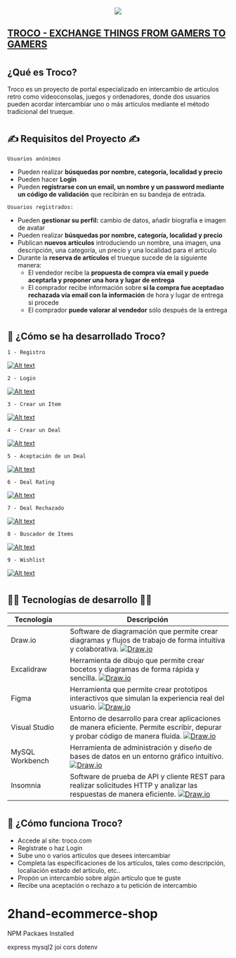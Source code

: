 



<h1 align="center">
    <a href="https://sylius.com/github-readme/link/" target="_blank">
        <img src="https://i.postimg.cc/CMttpyBc/Home-Troco.png" />
    </a>
</h1>


## [TROCO - EXCHANGE THINGS FROM GAMERS TO GAMERS ](https://troco.com)
#
## ¿Qué es Troco? 

Troco es un proyecto de portal especializado en intercambio de artículos retro como videoconsolas, juegos y ordenadores, donde dos usuarios pueden acordar intercambiar uno o más artículos mediante el método tradicional del trueque.

#

## ✍️ Requisitos del Proyecto ✍️

`Usuarios anónimos`
- Pueden realizar **búsquedas por nombre, categoría, localidad y precio**
- Pueden hacer **Login**
- Pueden **registrarse con un email, un nombre y un password mediante un código de validación** que recibirán en su bandeja de entrada.

```Usuarios registrados:```
- Pueden **gestionar su perfil:** cambio de datos, añadir biografía e imagen de avatar
- Pueden realizar **búsquedas por nombre, categoría, localidad y precio**
- Publican **nuevos artículos** introduciendo un nombre, una imagen, una descripción, una categoría, un precio y una localidad para el artículo
- Durante la **reserva de artículos** el trueque sucede de la siguiente manera:
  - El vendedor recibe la **propuesta de compra vía email y puede aceptarla y proponer una hora y lugar de entrega**
  - El comprador recibe información sobre **si la compra fue aceptadao rechazada vía email con la información** de hora y lugar de entrega si procede
  - El comprador **puede valorar al vendedor** sólo después de la entrega

#


## 🚀 ¿Cómo se ha desarrollado Troco? 
```1 - Registro```

[![Alt text](https://i.postimg.cc/WpZcrjdr/1-registration.png)](https://www.youtube.com/watch?v=XnPB8X8v6IQ)  

```2 - Login```

[![Alt text](https://i.postimg.cc/2SThksmL/2-login.png)](https://www.youtube.com/watch?v=jPrTfIVhIuQ)

```3 - Crear un Item```

[![Alt text](https://i.postimg.cc/6qv6Sv6f/3-create-item.png)](https://www.youtube.com/watch?v=pcg5gDU9Oug)


```4 - Crear un Deal```

[![Alt text](https://i.postimg.cc/mkKkgGgR/4-create-deal.png)](https://www.youtube.com/watch?v=pcg5gDU9Oug)

```5 - Aceptación de un Deal```

[![Alt text](https://i.postimg.cc/5tjRJcTn/5-deal-acceptance.png)](https://www.youtube.com/watch?v=W49QuWSMFfc)

```6 - Deal Rating```

[![Alt text](https://i.postimg.cc/XJ12DsQt/6-deal-rating.png)](https://www.youtube.com/watch?v=eB2mRwbeIcY)

```7 - Deal Rechazado```

[![Alt text](https://i.postimg.cc/9QCc2Bdr/7-deal-rejected.png)](https://www.youtube.com/zB26OrIx2bw)

```8 - Buscador de Items```

[![Alt text](https://i.postimg.cc/KjtySK4P/8-searcher.png)](https://www.youtube.com/sxik_c02RZk)

```9 - Wishlist```

[![Alt text](https://i.postimg.cc/3RDsmyXs/9-wishlist.png)](https://www.youtube.com/A9MFBNk0Vh8)


#





## 👨‍💻 Tecnologías de desarrollo 👨‍💻
| Tecnología |  | Descripción                                                                     |
|------------|---------|---------------------------------------------------------------------------------|
| Draw.io       || Software de diagramación que permite crear diagramas y flujos de trabajo de forma intuitiva y colaborativa. [![Draw.io](https://i.postimg.cc/L5gqBB4B/drawio.png)](https://github.com/jorge-alejandro/2hand-ecommerce-shop.git)|
| Excalidraw        || Herramienta de dibujo que permite crear bocetos y diagramas de forma rápida y sencilla. [![Draw.io](https://i.postimg.cc/zGmYtw72/excalidraw-troco-2.png)](https://github.com/jorge-alejandro/2hand-ecommerce-shop.git)|     |
| Figma || Herramienta que permite crear prototipos interactivos que simulan la experiencia real del usuario. [![Draw.io](https://i.postimg.cc/PfV9Cb8V/figma-troco.png)](https://github.com/jorge-alejandro/2hand-ecommerce-shop.git)|      |
| Visual Studio || Entorno de desarrollo para crear aplicaciones de manera eficiente. Permite escribir, depurar y probar código de manera fluida. [![Draw.io](https://i.postimg.cc/L5gqBB4B/drawio.png)](https://github.com/jorge-alejandro/2hand-ecommerce-shop.git)|      |
| MySQL Workbench || Herramienta de administración y diseño de bases de datos en un entorno gráfico intuitivo.  [![Draw.io](https://i.postimg.cc/nrknbXL9/mysql-troco.png)](https://github.com/jorge-alejandro/2hand-ecommerce-shop.git)|     |
| Insomnia || Software de prueba de API y cliente REST para realizar solicitudes HTTP y analizar las respuestas de manera eficiente. [![Draw.io](https://i.postimg.cc/xTJ64WFn/insomnia-troco.png)](https://github.com/jorge-alejandro/2hand-ecommerce-shop.git)|      |

#

## 🧐 ¿Cómo funciona Troco?
- Accede al site: troco.com
- Regístrate o haz Login
- Sube uno o varios artículos que desees intercambiar
- Completa las especificaciones de los artículos, tales como descripción, localiación estado del artículo, etc..
- Propón un intercambio sobre algún artículo que te guste
- Recibe una aceptación o rechazo a tu petición de intercambio










# 2hand-ecommerce-shop

NPM Packaes Installed

express
mysql2
joi
cors
dotenv

